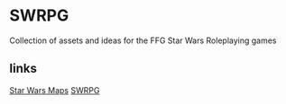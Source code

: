 # SWRPG

Collection of assets and ideas for the FFG Star Wars Roleplaying games

## links

[Star Wars Maps](https://www.reddit.com/r/Star_Wars_Maps/)
[SWRPG](https://www.reddit.com/r/swrpg/)
